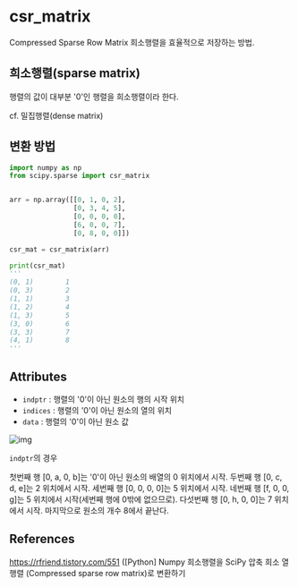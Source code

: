 # csr_matrix

Compressed Sparse Row Matrix
희소행렬을 효율적으로 저장하는 방법.



## 희소행렬(sparse matrix)

행렬의 값이 대부분 '0'인 행렬을 희소행렬이라 한다.

cf. 밀집행렬(dense matrix)



## 변환 방법

```python
import numpy as np
from scipy.sparse import csr_matrix


arr = np.array([[0, 1, 0, 2], 
                [0, 3, 4, 5], 
                [0, 0, 0, 0], 
                [6, 0, 0, 7], 
                [0, 8, 0, 0]])

csr_mat = csr_matrix(arr)

print(csr_mat)
'''
(0, 1)        1
(0, 3)        2
(1, 1)        3
(1, 2)        4
(1, 3)        5
(3, 0)        6
(3, 3)        7
(4, 1)        8
'''
```



## Attributes

- `indptr` : 행렬의 '0'이 아닌 원소의 행의 시작 위치
- `indices` : 행렬의 '0'이 아닌 원소의 열의 위치
- `data` : 행렬의 '0'이 아닌 원소 값

![img](https://t1.daumcdn.net/cfile/tistory/99C845445F69BC8A32)

`indptr`의 경우

첫번째 행 [0, a, 0, b]는 '0'이 아닌 원소의 배열의 0 위치에서 시작.
두번째 행 [0, c, d, e]는 2 위치에서 시작.
세번째 행 [0, 0, 0, 0]는 5 위치에서 시작.
네번째 행 [f, 0, 0, g]는 5 위치에서 시작(세번째 행에 0밖에 없으므로).
다섯번째 행 [0, h, 0, 0]는 7 위치에서 시작.
마지막으로 원소의 개수 8에서 끝난다.



## References

https://rfriend.tistory.com/551 ([Python] Numpy 희소행렬을 SciPy 압축 희소 열 행렬 (Compressed sparse row matrix)로 변환하기